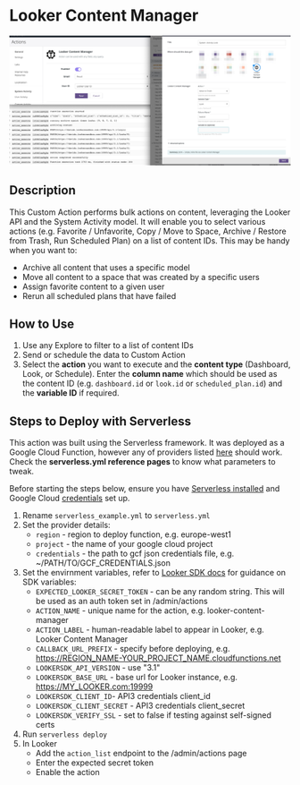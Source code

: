 # Looker Content Manager

![screenshot](screenshot-example.jpg)

## Description
This Custom Action performs bulk actions on content, leveraging the Looker API and the System Activity model. It will enable you to select various actions (e.g. Favorite / Unfavorite, Copy / Move to Space, Archive / Restore from Trash, Run Scheduled Plan) on a list of content IDs. This may be handy when you want to:

- Archive all content that uses a specific model
- Move all content to a space that was created by a specific users
- Assign favorite content to a given user
- Rerun all scheduled plans that have failed


## How to Use
1. Use any Explore to filter to a list of content IDs
2. Send or schedule the data to Custom Action
3. Select the **action** you want to execute and the **content type** (Dashboard, Look, or Schedule). Enter the **column name** which should be used as the content ID (e.g. `dashboard.id` or `look.id` or `scheduled_plan.id`) and the **variable ID** if required.


## Steps to Deploy with Serverless

This action was built using the Serverless framework. It was deployed as a Google Cloud Function, however any of providers listed [here](https://serverless.com/framework/docs/providers/) should work. Check the **serverless.yml reference pages** to know what parameters to tweak.

Before starting the steps below, ensure you have [Serverless installed](https://serverless.com/framework/docs/providers/google/guide/installation/) and Google Cloud [credentials](https://serverless.com/framework/docs/providers/google/guide/credentials/) set up.


1. Rename `serverless_example.yml` to `serverless.yml`
2. Set the provider details:
    - `region` - region to deploy function, e.g. europe-west1
    - `project` - the name of your google cloud project
    - `credentials` - the path to gcf json credentials file, e.g. ~/PATH/TO/GCF_CREDENTIALS.json
3. Set the envirnment variables, refer to [Looker SDK docs](https://github.com/looker-open-source/sdk-codegen#environment-variable-configuration) for guidance on SDK variables:
    - `EXPECTED_LOOKER_SECRET_TOKEN` - can be any random string. This will be used as an auth token set in /admin/actions
    - `ACTION_NAME` - unique name for the action, e.g. looker-content-manager
    - `ACTION_LABEL` - human-readable label to appear in Looker, e.g. Looker Content Manager
    - `CALLBACK_URL_PREFIX` - specify before deploying, e.g. https://REGION_NAME-YOUR_PROJECT_NAME.cloudfunctions.net
    - `LOOKERSDK_API_VERSION` - use "3.1"
    - `LOOKERSDK_BASE_URL` - base url for Looker instance, e.g. https://MY_LOOKER.com:19999
    - `LOOKERSDK_CLIENT_ID`- API3 credentials client_id
    - `LOOKERSDK_CLIENT_SECRET` - API3 credentials client_secret
    - `LOOKERSDK_VERIFY_SSL` - set to false if testing against self-signed certs
4. Run `serverless deploy`
5. In Looker
    - Add the `action_list` endpoint to the /admin/actions page 
    - Enter the expected secret token
    - Enable the action
